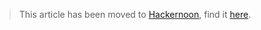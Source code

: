 > This article has been moved to [Hackernoon](https://hackernoon.com), find it
> [here](https://hackernoon.com/trae-another-http-library-70000860a5f4).
